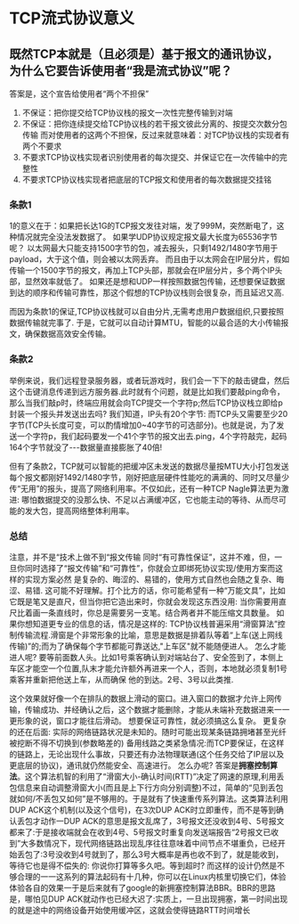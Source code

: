 # TCP流式协议意义
## 既然TCP本就是（且必须是）基于报文的通讯协议，为什么它要告诉使用者“我是流式协议”呢？
答案是，这个宣告给使用者“两个不担保”
1. 不保证：把你提交给TCP协议栈的报文一次性完整传输到对端
2. 不保证：把你连续提交给TCP协议栈的若干报文彼此分离的、按提交次数分包传输
而对使用者的这两个不担保，反过来就意味着：对TCP协议栈的实现者有两个不要求
1. 不要求TCP协议栈实现者识别使用者的每次提交、并保证它在一次传输中的完整性
2. 不要求TCP协议栈实现者把底层的TCP报文和使用者的每次数据提交挂铭

### 条款1
1的意义在于：如果把长达1G的TCP报文发往对端，发了999M，突然断电了，这种情况就完全没法发数据了。
如果学UDP协议规定报文最大长度为65536字节呢？
以太网最大只能支持1500字节的包，减去报头，只剩1492/1480字节用于payload，大于这个值，则会被以太网丢弃。
而且由于以太网会在IP层分片，假如传输一个1500字节的报文，再加上TCP头部，那就会在IP层分片，多个两个IP头部，显然效率就低了。
如果还是想和UDP一样按照数据包传输，还想要保证数据到达的顺序和传输可靠性，那这个假想的TCP协议栈则会很复杂，而且延迟又高.

而因为条款1的保证,TCP协议栈就可以自由分片,无需考虑用户数据组织,只要按照数据传输就完事了.
于是，它就可以自动计算MTU，智能的以最合适的大小传输报文，确保数据高效安全传输。


### 条款2
举例来说，我们远程登录服务器，或者玩游戏时，我们会一下下的敲击键盘，然后这个击键消息传递到远方服务器.此时就有个问题，就是比如我们要敲ping命令，那么当我们敲p时，终端应用就会向TCP提交一个字符p;然后TCP协议栈立即给p封装一个报头并发送出去吗?
我们知道，IP头有20个字节: 而TCP头又需要至少20字节(TCP头长度可变，可以酌情增加0~40字节的可选部分)。也就是说，为了发送一个字符p，我们起码要发一个41个字节的报文出去.ping，4个字符敲完，起码164个字节就没了---数据量直接膨胀了40倍!

但有了条款2，TCP就可以智能的把缓冲区未发送的数据尽量按MTU大小打包发送每个报文都刚好1492/1480字节，刚好把底层硬件性能吃的满满的、同时又尽量少传“无用”的报头，提高了网络利用率。不仅如此，还有一种TCP Nagle算法更为激进: 哪怕数据提交的没那么快、不足以占满缓冲区，它也能主动的等待、从而尽可能的发大包，提高网络整体利用率。

### 总结

注意，并不是“技术上做不到“报文传输 同时“有可靠性保证”，这并不难，但，一旦你同时选择了“报文传输”和“可靠性”，你就会立即绑死协议实现/使用方案而这样的实现方案必然
是复杂的、晦涩的、易错的，使用方式自然也会随之复杂、晦涩、易错.
这可能不好理解。打个比方的话，你可能希望有一种“万能文具”，比如它既是笔又是直尺，但当你把它造出来时，你就会发现这东西没用: 当你需要用直尺比着画一条直线时，你总是需要另一支笔。结合两者并不能压缩文具数量。
如果你想知道更专业的信息的话，情况是这样的: TCP协议栈普遍采用“滑窗算法”控制传输流程.滑窗是个非常形象的比喻，意思是数据是排着队等着“上车(送上网线传输)”的;而为了确保每个字节都能可靠送达,"上车区"就不能随便进人。
怎么才能进人呢?
要等前面数人头。比如1号乘客确认到对端站台了、安全签到了，本侧上车区才能空一个位置,队末才能允许额外再进来一个人，否则，本地就必须复制1号乘客并重新把他送上车，从而确保
他的到达。2号、3号以此类推.

这个效果就好像一个在排队的数据上滑动的窗口。进入窗口的数据才允许上网传输，传输成功、并经确认之后，这个数据才能删除，才能从未端补充数据进来一一更形象的说，窗口才能往后滑动。
想要保证可靠性，就必须搞这么复杂。
更复杂的还在后面: 实际的网络链路状况是未知的。随时可能出现某条链路拥堵甚至光纤被挖断不得不切换到(参数略差的) 备用线路之类紧急情况:而TCP要保证，在这样的链路上，无论出现什么事故，只要还有办法物理联通(这个任务交给了IP层以及更底层的协议)，通讯就仍然能安全、高速进行。
怎么办呢?
答案是**拥塞控制算法**。这个算法机智的利用了“滑窗大小-确认时间(RTT)”决定了网速的原理,利用丢包信息来自动调整滑窗大小(而且是上下行方向分别调整)不过，简单的“见到丢包就如何/不丢包又如何”是不够用的。于是就有了快速重传系列算法。这类算法利用DUP ACK这个机制(以及这个信号)，在3次DUP ACK时立即重传，而不是等到确认丢包才动作一DUP ACK的意思是报文乱席了，3号报文还没收到4号、5号报文都来了:于是接收端就会在收到4号、5号报文时重复向发送端报告“2号报文已收到”大多数情况下，现代网络链路出现乱序往往意味着中间节点不堪重负，已经开始丢包了:3号没收到4号就到了，那么3号大概率是再也收不到了，就是能收到，等待它也是得不偿失的: 你说你打算等多久吧。等到超时?
而这样的设计仍然是不够合理的一一这系列的算法起码有十几种，你可以在Linux内核里切换它们，体验体验各自的效果一于是后来就有了google的新拥塞控制算法BBR。BBR的思路是，哪怕见DUP ACK就动作也已经大迟了:实质上，一旦出现拥塞，第一时间出现的就是途中的网络设备开始使用缓冲区，这就会使得链路RTT时间增长









